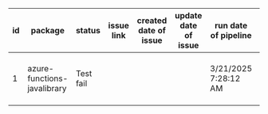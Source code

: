 
| id | package | status | issue link | created date of issue | update date of issue | run date of pipeline | pipeline run link |
|----|---------|--------|------------|-----------------------|----------------------| ---------------------| ----------------- |
| 1 | azure-functions-javalibrary | Test fail |  |  |  | 3/21/2025 7:28:12 AM | https://dev.azure.com/v-qzhong0321/content-validation-automation/_build/results?buildId=3 |